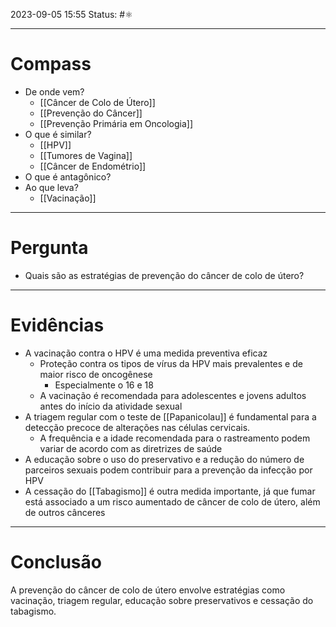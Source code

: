 2023-09-05 15:55
Status: #⚛ 

---
# Compass
- De onde vem?
	- [[Câncer de Colo de Útero]]
	- [[Prevenção do Câncer]]
	- [[Prevenção Primária em Oncologia]]
- O que é similar?
	- [[HPV]]
	- [[Tumores de Vagina]]
	- [[Câncer de Endométrio]]
- O que é antagônico?
- Ao que leva?
	- [[Vacinação]]

----
# Pergunta

- Quais são as estratégias de prevenção do câncer de colo de útero?
---- 
# Evidências

- A vacinação contra o HPV é uma medida preventiva eficaz
	- Proteção contra os tipos de vírus da HPV mais prevalentes e de maior risco de oncogênese
		- Especialmente o 16 e 18
	- A vacinação é recomendada para adolescentes e jovens adultos antes do início da atividade sexual
- A triagem regular com o teste de [[Papanicolau]] é fundamental para a detecção precoce de alterações nas células cervicais. 
	- A frequência e a idade recomendada para o rastreamento podem variar de acordo com as diretrizes de saúde
- A educação sobre o uso do preservativo e a redução do número de parceiros sexuais podem contribuir para a prevenção da infecção por HPV 
- A cessação do [[Tabagismo]] é outra medida importante, já que fumar está associado a um risco aumentado de câncer de colo de útero, além de outros cânceres

----  
# Conclusão

 A prevenção do câncer de colo de útero envolve estratégias como vacinação, triagem regular, educação sobre preservativos e cessação do tabagismo.